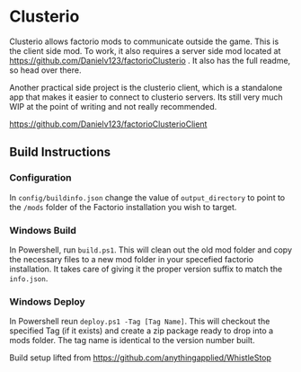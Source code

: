 # Clusterio

Clusterio allows factorio mods to communicate outside the game. This is the client side mod. To work, 
it also requires a server side mod located at https://github.com/Danielv123/factorioClusterio . It also 
has the full readme, so head over there. 

Another practical side project is the clusterio client, which is a standalone app that makes it easier to 
connect to clusterio servers. Its still very much WIP at the point of writing and not really recommended.

https://github.com/Danielv123/factorioClusterioClient

## Build Instructions

### Configuration
In `config/buildinfo.json` change the value of `output_directory` to point to the `/mods` folder of the Factorio installation you wish to target.

### Windows Build
In Powershell, run `build.ps1`. This will clean out the old mod folder and copy the necessary files to a new mod folder in your specefied factorio installation. It takes care of giving it the proper version suffix to match the `info.json`.

### Windows Deploy
In Powershell reun `deploy.ps1 -Tag [Tag Name]`. This will checkout the specified Tag (if it exists) and create a zip package ready to drop into a mods folder. The tag name is identical to the version number built.

Build setup lifted from https://github.com/anythingapplied/WhistleStop
